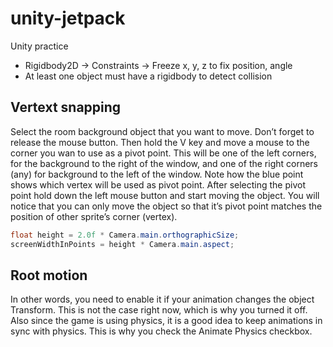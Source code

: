 # unity-jetpack
Unity practice

* Rigidbody2D -> Constraints -> Freeze x, y, z to fix position, angle
* At least one object must have a rigidbody to detect collision

## Vertext snapping
Select the room background object that you want to move. Don’t forget to release the mouse button. Then hold the V key and move a mouse to the corner you wan to use as a pivot point.
This will be one of the left corners, for the background to the right of the window, and one of the right corners (any) for background to the left of the window.
Note how the blue point shows which vertex will be used as pivot point.
After selecting the pivot point hold down the left mouse button and start moving the object. You will notice that you can only move the object so that it’s pivot point matches the position of other sprite’s corner (vertex).

```java
float height = 2.0f * Camera.main.orthographicSize;
screenWidthInPoints = height * Camera.main.aspect;
```

## Root motion

In other words, you need to enable it if your animation changes the object Transform. This is not the case right now, which is why you turned it off.
Also since the game is using physics, it is a good idea to keep animations in sync with physics. This is why you check the Animate Physics checkbox.
